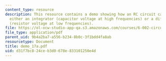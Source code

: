 ```yaml
---
content_type: resource
description: This resource contains a demo showing how an RC circuit can approximate
  either an integrator (capacitor voltage at high frequencies) or a differentiator
  (resistor voltage at low frequencies).
file: https://ol-ocw-studio-app-qa.s3.amazonaws.com/courses/6-002-circuits-and-electronics-spring-2007/d31f7bc824ceb3d0678e833101250e4d_demo_17a.pdf
file_type: application/pdf
parent_uid: 9b4a2ba7-a556-b234-8b0c-3f1bdd4fa8ab
resourcetype: Document
title: demo_17a.pdf
uid: d31f7bc8-24ce-b3d0-678e-833101250e4d
---
```

